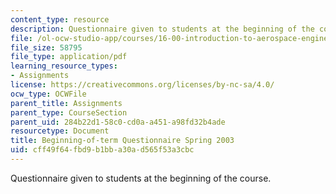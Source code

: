 ```yaml
---
content_type: resource
description: Questionnaire given to students at the beginning of the course.
file: /ol-ocw-studio-app/courses/16-00-introduction-to-aerospace-engineering-and-design-spring-2003/cff49f64fbd9b1bba30ad565f53a3cbc_Questionnaire_2003.pdf
file_size: 58795
file_type: application/pdf
learning_resource_types:
- Assignments
license: https://creativecommons.org/licenses/by-nc-sa/4.0/
ocw_type: OCWFile
parent_title: Assignments
parent_type: CourseSection
parent_uid: 284b22d1-58c0-cd0a-a451-a98fd32b4ade
resourcetype: Document
title: Beginning-of-term Questionnaire Spring 2003
uid: cff49f64-fbd9-b1bb-a30a-d565f53a3cbc
---
```

Questionnaire given to students at the beginning of the course.
